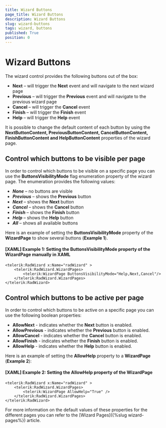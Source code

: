 ```yaml
---
title: Wizard Buttons
page_title: Wizard Buttons
description: Wizard Buttons
slug: wizard-buttons
tags: wizard, buttons
published: True
position: 0
---
```


# Wizard Buttons

The wizard control provides the following buttons out of the box:
*	__Next__ – will trigger the __Next__ event and will navigate to the next wizard page
*	__Previous__ – will trigger the __Previous__ event and will navigate to the previous wizard page
*	__Cancel__ – will trigger the __Cancel__ event
*	__Finish__ – will trigger the __Finish__ event
*	__Help__ – will trigger the __Help__ event

It is possible to change the default content of each button by using the __NextButtonContent, PreviousButtonContent, CancelButtonContent, FinishButtonContent and HelpButtonContent__ properties of the wizard page.

## Control which buttons to be visible per page

In order to control which buttons to be visible on a specific page you can use the __ButtonsVisibilityMode__ flag enumeration property of the wizard page.  The enumeration provides the following values: 
 * ___None___ – no buttons are visible
 * ___Previous___ – shows the __Previous__ button
 * ___Next___ – shows the __Next__ button
 * ___Cancel___ – shows the __Cancel__ button
 * ___Finish___ – shows the __Finish__ button
 * ___Help___ – shows the __Help__ button
 * ___All___ – shows all available buttons

Here is an example of setting the __ButtonsVisibilityMode__ property of the __WizardPage__ to show several buttons (__Example 1__). 

#### __[XAML] Example 1: Setting the ButtonsVisibilityMode property of the WizardPage manually in XAML__
	<telerik:RadWizard x:Name="radWizard" >
		<telerik:RadWizard.WizardPages>
			<telerik:WizardPage ButtonsVisibilityMode="Help,Next,Cancel"/>
		</telerik:RadWizard.WizardPages>
	</telerik:RadWizard>

## Control which buttons to be active per page 

In order to control which buttons to be active on a specific page you can use the following boolean properties:  
* __AllowNext__ - indicates whether the __Next__ button is enabled.
* __AllowPrevious__ - indicates whether the __Previous__ button is enabled.
* __AllowCancel__ - indicates whether the __Cancel__ button is enabled.
* __AllowFinish__ - indicates whether the __Finish__ button is enabled.
* __AllowHelp__ - indicates whether the __Help__ button is enabled.

Here is an example of setting the __AllowHelp__ property to a __WizardPage__ (__Example 2__):

#### __[XAML] Example 2: Setting the AllowHelp property of the WizardPage__ 
	<telerik:RadWizard x:Name="radWizard" >
		<telerik:RadWizard.WizardPages>
			<telerik:WizardPage AllowHelp="True" />
		</telerik:RadWizard.WizardPages>
	</telerik:RadWizard>

For more information on the default values of these properties for the different pages you can refer to the [Wizard Pages]({%slug wizard-pages%}) article.
